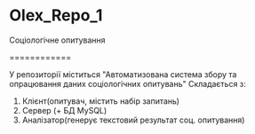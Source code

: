 Olex_Repo_1
============


Соціологічне опитування


============

У репозиторії міститься "Автоматизована система збору та опрацювання даних соціологічних опитувань"
Складається з: 
1. Клієнт(опитувач, містить набір запитань)
2. Сервер (+ БД MySQL)
3. Аналізатор(генерує текстовий результат соц. опитування)

